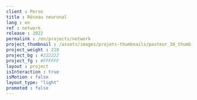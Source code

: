 ```yaml
---
client : Perso
title : Réseau neuronal
lang : en
ref : network
release : 2022
permalink : /en/projects/network
project_thumbnail : /assets/images/projets-thumbnails/pasteur_3d_thumb.webp
project_weight : 210
project_bg : #222222
project_fg : #FFFFFF
layout : project
isInteraction : true
isMotion : false
layout_type: "light"
promoted : false
---
```

